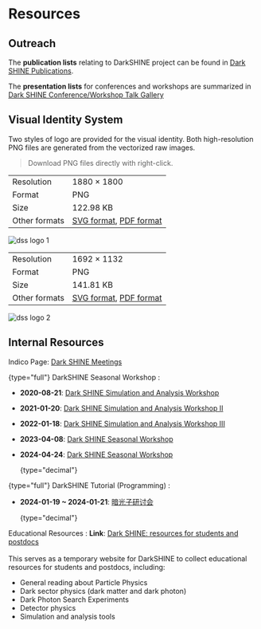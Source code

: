 # Resources

## Outreach

The **publication lists** relating to DarkSHINE project can be found in [Dark SHINE Publications](https://indico-tdli.sjtu.edu.cn/event/2257/). 

The **presentation lists** for conferences and workshops are summarized in [Dark SHINE Conference/Workshop Talk Gallery](https://indico-tdli.sjtu.edu.cn/event/1271/)

## Visual Identity System

Two styles of logo are provided for the visual identity.
Both high-resolution PNG files are generated from the vectorized raw images.

> Download PNG files directly with right-click.

<deflist type="full" collapsible="true">
    <def title="Logo 1">
        <table style="header-column">
        <tr><td>Resolution</td><td>1880 &times; 1800</td></tr>
        <tr><td>Format</td><td>PNG</td></tr>
        <tr><td>Size</td><td>122.98 KB</td></tr>
        <tr><td>Other formats</td><td><a href="%git-logo-repo%/DSS_logo_1.svg">SVG format</a>, <a href="%git-logo-repo%/DSS_logo_1.pdf">PDF format</a></td></tr>
        </table>
        <img border-effect="rounded" src="DSS_logo_1.png" alt="dss logo 1" />
    </def>
    <def title="Logo 2">
        <table style="header-column">
        <tr><td>Resolution</td><td>1692 &times; 1132</td></tr>
        <tr><td>Format</td><td>PNG</td></tr>
        <tr><td>Size</td><td>141.81 KB</td></tr>
        <tr><td>Other formats</td><td><a href="%git-logo-repo%/DSS_logo_2.svg">SVG format</a>, <a href="%git-logo-repo%/DSS_logo_2.pdf">PDF format</a></td></tr>
        </table>
        <img border-effect="rounded" src="DSS_logo_2.png" alt="dss logo 2" />
    </def>
</deflist>


## Internal Resources

<tldr>
    <p><control>Indico Page</control>: <a href="https://indico-tdli.sjtu.edu.cn/category/15/">Dark SHINE Meetings</a></p>
</tldr>

{type="full"}
DarkSHINE Seasonal Workshop
: 
- **2020-08-21**: [Dark SHINE Simulation and Analysis Workshop](https://indico-tdli.sjtu.edu.cn/event/253/)
- **2021-01-20**: [Dark SHINE Simulation and Analysis Workshop II](https://indico-tdli.sjtu.edu.cn/event/393/)
- **2022-01-18**: [Dark SHINE Simulation and Analysis Workshop III](https://indico-tdli.sjtu.edu.cn/event/915/)
- **2023-04-08**: [Dark SHINE Seasonal Workshop](https://indico-tdli.sjtu.edu.cn/event/1625/)
- **2024-04-24**: [Dark SHINE Seasonal Workshop](https://indico-tdli.sjtu.edu.cn/event/2375/)

  {type="decimal"}

{type="full"}
DarkSHINE Tutorial (Programming)
:
- **2024-01-19 ~ 2024-01-21**: [暗光子研讨会](https://indico-tdli.sjtu.edu.cn/event/2140/timetable/#20240119)

  {type="decimal"}

Educational Resources
:
**Link**: [Dark SHINE: resources for students and postdocs](https://indico-tdli.sjtu.edu.cn/event/221/) <br/><br/>
This serves as a temporary website for DarkSHINE to collect educational resources for students and postdocs, including:
  - General reading about Particle Physics
  - Dark sector physics (dark matter and dark photon)
  - Dark Photon Search Experiments
  - Detector physics
  - Simulation and analysis tools

